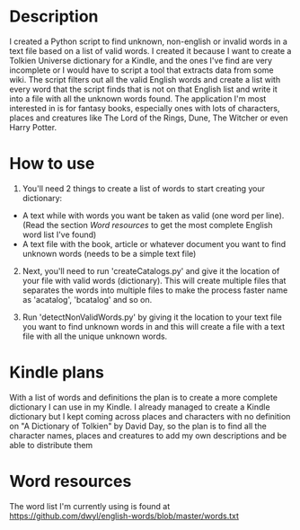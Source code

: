 # Description
I created a Python script to find unknown, non-english or invalid words in a text file based on a list of valid words. I created it because I want to create a Tolkien Universe dictionary for a Kindle, and the ones I've find are very incomplete or I would have to script a tool that extracts data from some wiki.
The script filters out all the valid English words and create a list with every word that the script finds that is not on that English list and write it into a file with all the unknown words found. 
The application I'm most interested in is for fantasy books, especially ones with lots of characters, places and creatures like The Lord of the Rings, Dune, The Witcher or even Harry Potter.

# How to use

1. You'll need 2 things to create a list of words to start creating your dictionary:
  - A text while with words you want be taken as valid (one word per line). (Read the section *Word resources* to get the most complete English word list I've found)
  - A text file with the book, article or whatever document you want to find unknown words (needs to be a simple text file)

2. Next, you'll need to run 'createCatalogs.py' and give it the location of your file with valid words (dictionary). This will create multiple files that separates the words into multiple files to make the process faster name as 'acatalog', 'bcatalog' and so on.

3. Run 'detectNonValidWords.py' by giving it the location to your text file you want to find unknown words in and this will create a file with a text file with all the unique unknown words.

# Kindle plans
With a list of words and definitions the plan is to create a more complete dictionary I can use in my Kindle. I already managed to create a Kindle dictionary but I kept coming across places and characters with no definition on "A Dictionary of Tolkien" by David Day, so the plan is to find all the character names, places and creatures to add my own descriptions and be able to distribute them

# Word resources
The word list I'm currently using is found at https://github.com/dwyl/english-words/blob/master/words.txt
